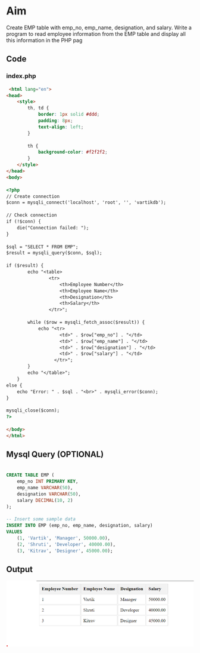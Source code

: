 # Aim
Create EMP table with emp_no, emp_name, designation, and salary. Write a program to read employee information from the EMP table and display all this information in the PHP pag



## Code

### index.php
```html
 <html lang="en">
<head>
    <style>
        th, td {
            border: 1px solid #ddd;
            padding: 8px;
            text-align: left;
        }

        th {
            background-color: #f2f2f2;
        }
    </style>
</head>
<body>

<?php
// Create connection
$conn = mysqli_connect('localhost', 'root', '', 'vartikdb');

// Check connection
if (!$conn) {
    die("Connection failed: ");
}

$sql = "SELECT * FROM EMP";
$result = mysqli_query($conn, $sql);

if ($result) {
        echo "<table>
                <tr>
                    <th>Employee Number</th>
                    <th>Employee Name</th>
                    <th>Designation</th>
                    <th>Salary</th>
                </tr>";

        while ($row = mysqli_fetch_assoc($result)) {
            echo "<tr>
                    <td>" . $row["emp_no"] . "</td>
                    <td>" . $row["emp_name"] . "</td>
                    <td>" . $row["designation"] . "</td>
                    <td>" . $row["salary"] . "</td>
                  </tr>";
        }
        echo "</table>";
    }
else {
    echo "Error: " . $sql . "<br>" . mysqli_error($conn);
}

mysqli_close($conn);
?>

</body>
</html>


```

####

## Mysql Query (OPTIONAL)

```sql

CREATE TABLE EMP (
    emp_no INT PRIMARY KEY,
    emp_name VARCHAR(50),
    designation VARCHAR(50),
    salary DECIMAL(10, 2)
);

-- Insert some sample data
INSERT INTO EMP (emp_no, emp_name, designation, salary)
VALUES
    (1, 'Vartik', 'Manager', 50000.00),
    (2, 'Shruti', 'Developer', 40000.00),
    (3, 'Kitrav', 'Designer', 45000.00);

```


## Output

![Output](1.png)